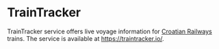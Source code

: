 # TrainTracker

TrainTracker service offers live voyage information for [Croatian Railways](http://www.hzpp.hr/en) trains. The service is available at https://traintracker.io/.

